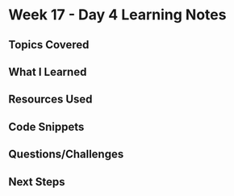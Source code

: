 # Week 17 - Day 4 Learning Notes

## Topics Covered

## What I Learned

## Resources Used

## Code Snippets

## Questions/Challenges

## Next Steps
